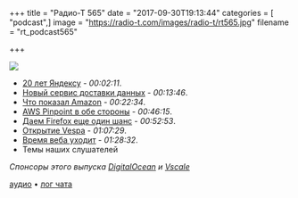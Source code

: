 +++
title = "Радио-Т 565"
date = "2017-09-30T19:13:44"
categories = [ "podcast",]
image = "https://radio-t.com/images/radio-t/rt565.jpg"
filename = "rt_podcast565"

+++

![](https://radio-t.com/images/radio-t/rt565.jpg)

- [20 лет Яндексу](https://yandex.ru/20/) - *00:02:11*.
- [Новый сервис доставки данных](https://flypigeon.co) - *00:13:46*.
- [Что показал Amazon](https://www.theverge.com/2017/9/27/16374254/amazon-event-2017-news-recap-echo-spot-fire-tv-hardware) - *00:22:34*.
- [AWS Pinpoint в обе стороны](https://aws.amazon.com/blogs/aws/aws-pinpoint-launches-two-way-text-messaging/) - *00:46:15*.
- [Даем Firefox еще один шанс](https://techcrunch.com/2017/09/29/its-time-to-give-firefox-another-chance/) - *00:52:53*.
- [Открытие Vespa](https://www.oath.com/press/open-sourcing-vespa-yahoo-s-big-data-processing-and-serving-eng/) - *01:07:29*.
- [Время веба уходит](https://blog.plan99.net/its-time-to-kill-the-web-974a9fe80c89?gi=cbb2aa694813) - *01:28:32*.
- Темы наших слушателей

*Спонсоры этого выпуска [DigitalOcean](https://www.digitalocean.com) и [Vscale](http://bit.ly/radio-t_vscale)*

[аудио](https://cdn.radio-t.com/rt_podcast565.mp3) • [лог чата](http://chat.radio-t.com/logs/radio-t-565.html)
<audio src="https://cdn.radio-t.com/rt_podcast565.mp3" preload="none"></audio>
